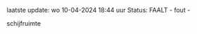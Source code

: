 laatste update: 
wo 10-04-2024 18:44   uur 
Status: FAALT - fout - 
<div class="service R">schijfruimte</div>